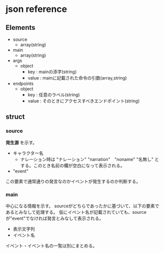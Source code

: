 # json reference
## Elements
- source
    - array(string)
- main
    - array(string)
- args
    - object
        - key : mainの添字(string)
        - value : mainに記載された命令の引数(array,string)
- endpoints
    - object
        - key : 任意のラベル(string)
        - value : そのときにアクセスすべきエンドポイント(string)

## struct
### source
**発生源** を示す。

- キャラクター名
    - ナレーション時は "ナレーション" "narration"　"noname" "名無し" とする。このとき名前の欄が空白になって表示される。
- "event"

この要素で通常通りの発言なのかイベントが発生するのか判断する。

### main
中心になる情報を示す。
sourceがどちらであったかに基づいて、以下の要素であるとみなして処理する。
仮にイベント名が記載されていても、sourceが"event"でなければ発言とみなして表示される。

- 表示文字列
- イベント名

イベント・イベント名の一覧は別にまとめる。
